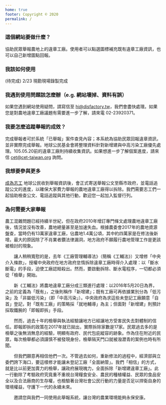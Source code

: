 ```yaml
---
home: true
footer: Copyright © 2020
permalink: /
---
```


### 這個網站要做什麼？

協助民眾舉報農地上的違章工廠。使用者可以點選圖標補充既有違章工廠資訊，也可以自己新增圖點回報。

### 我該如何使用

(待完成) 2/23 現勘現場錄製完成

### 我遇到使用問題該怎麼辦（e.g. 網站壞掉、資料有誤）
如果您遇到網站使用疑問，請寫信至 hi@disfactory.tw，我們會盡快處理。如果您是對農地違章工廠議題有需要進一步了解，請來電 02-23920371。

### 我要怎麼追蹤舉報的成效？
完成舉報者可於系統「已舉報」案件查見內容；本系統為協助民眾回報違章資訊，並非實際完成舉報。地球公民基金會將整理資料針對新增建與中高污染工廠優先處理。105.05.20前的違章工廠則持續收集資訊。如果想進一步了解個案進度，請來信 cet@cet-taiwan.org 詢問。

### 我想要參與更多
[成為志工](https://www.cet-taiwan.org/civicrm/profile/create?gid=11&reset=1) 地球公民收到舉報資訊後，會正式寄送舉報公文至縣市政府，並電話追蹤公文的進度，以確保大家費力舉報的農地違章工廠得以拆除。我們需要志工們一起協助檢查公文、電話追蹤與其他行動，歡迎您一起加入監督行列。


### 為何需要大家舉報

農工混雜問題已經持續半世紀，但在政府2010年增訂專門條文處理農地違章工廠後，情況並沒有改善，農地總量甚至是加速失血。根據農委會2017年的農地資源盤查，當時仍有13萬家違章工廠，佔農地1.4萬公頃，其中約四萬家是在修法後新增。最大的原因除了不肖業者鑽法律漏洞，地方政府不願履行農地管理工作是更該被檢討的現象。



　　讓人稍稍寬慰的是，去年《工廠管理輔導法》（簡稱《工輔法》）又增修「中央介入條款」，授權中央政府在地方政府怠惰拆除違章工廠時得介入處理：以「斷水斷電」的手段，迫使工廠認賠殺出。然而，要啟動拆除、斷水電程序，一切都必須從「檢舉」開始。



　　新《工輔法》將農地違章工廠分成三類進行處理：以2016年5月20日為界，之前的定義為「既有」，之後則稱作「新增建」；既有工廠可再依據業別分為「低污染」及「非屬低污染」（即「中高污染」）。中央政府為求這些未登記工廠願意「自首」登記，對「既有工廠」的策略採「就地輔導」為主；但面對「新增建」則預計採取鐵腕的「即報即拆」手段。



　　然而，過去十年的檢舉與執法經驗讓地方已經讓地方受害民失去對體制的信任。即報即拆的政策在2017年就已拋出，實際拆除家數是17家。民眾過去多的是檢舉之後無消無息的經驗，明顯有政府、民代包庇縱容的跡象。作為住在附近的民眾，每次檢舉都必須謹慎不被發現身份，檢舉隔天門口就被潑瀝青的案例也時有所聞。



　　但我們願意再相信他們一次。不管過去如何，重新修法的過程中，經濟部與立委們誇下海口，要這樣修才能讓未登記工廠「全面納管」。我們「相信」的方式，就是比以前更加賣力的檢舉，讓政府展現魄力，全面拆除「新增建違章工廠」。此一行動除了考驗政府究竟重不重視台灣糧食安全、農民的種植權益、民眾的食品安全以及合法廠商的生存權，也檢驗著台灣社會公民行動的力量是否足以捍衛自身的環境權益，守護下一代的永續未來。



　　邀請您與我們一同使用此舉報系統，讓台灣的農業環境能夠永保安康。

